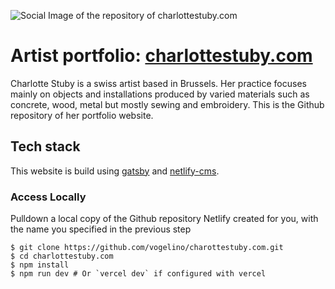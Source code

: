 ![Social Image of the repository of charlottestuby.com](https://github.com/vogelino/charlottestuby.com/blob/master/Github-SocialImage.png?raw=true)

# Artist portfolio: [charlottestuby.com](https://charlottestuby.com)
Charlotte Stuby is a swiss artist based in Brussels. Her practice focuses mainly on objects and installations produced by varied materials such as concrete, wood, metal but mostly sewing and embroidery. This is the Github repository of her portfolio website.

## Tech stack
This website is build using [gatsby](https://www.gatsbyjs.com/) and [netlify-cms](https://www.netlifycms.org/).

### Access Locally

Pulldown a local copy of the Github repository Netlify created for you, with the name you specified in the previous step
```
$ git clone https://github.com/vogelino/charottestuby.com.git
$ cd charlottestuby.com
$ npm install
$ npm run dev # Or `vercel dev` if configured with vercel 
```
